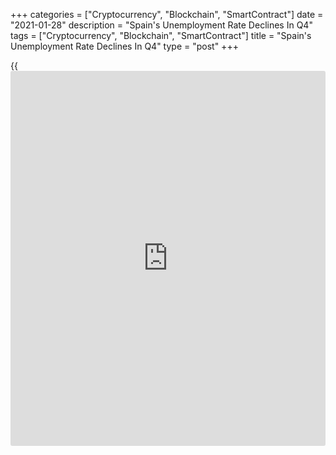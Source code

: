 +++
categories = ["Cryptocurrency", "Blockchain", "SmartContract"]
date = "2021-01-28"
description = "Spain's Unemployment Rate Declines In Q4"
tags = ["Cryptocurrency", "Blockchain", "SmartContract"]
title = "Spain's Unemployment Rate Declines In Q4"
type = "post"
+++

{{<iframe id="large-banner" src="https://www.bounty.group/#slide=15.0" width="100%" height="600" scrolling="no" style="border: 0px solid rgb(216, 221, 230); border-radius: 3px;">}}

Spain's unemployment rate dropped to a near three-year low in the fourth
quarter, the statistical office INE showed on Thursday.

The unemployment rate dropped to 16.13 percent in the fourth quarter
from 16.26 percent in the third quarter. The rate was forecast to rise
to 16.6 percent.

This was the highest since the first quarter of 2018, when the rate was
16.74 percent.

The number of unemployed decreased 3,100 to 3.72 million in the fourth
quarter. At the same time, employment increased by 167,400 sequentially
to 19.34 million in the fourth quarter.

Employment increased in all sectors in the fourth quarter. In services,
job creation rose 79,600 and by 51,000 in agriculture. Employment grew
by 30,900 in construction and by 5,900 in industry.

For comments and feedback [contact](https://www.playgroundfx.com/contact/): editorial@rtt[news](https://www.letsplayfx.com/blog/forex-news-website/).com

[Economic News][1]

 **What parts of the world are seeing the best (and worst) economic
performances lately? Click[here][2] to check out our [Econ Scorecard][2]
and find out! See up-to-the-moment [ranking](https://www.playgroundfx.com/blog/crypto-exchange-ranking/)s for the best and worst
performers in [GDP][2], [unemployment rate][3], [inflation][4] and much
more.**

   1. www.rtt[news](https://www.letsplayfx.com/blog/forex-news-website/).com/Content/EconomicNews.aspx
   2. www.rtt[news](https://www.letsplayfx.com/blog/forex-news-website/).com/economic-scorecard/world-rank/GDP/highest-performance.aspx
   3. www.rtt[news](https://www.letsplayfx.com/blog/forex-news-website/).com/economic-scorecard/world-rank/unemployment-rate/lowest-performance.aspx
   4. www.rtt[news](https://www.letsplayfx.com/blog/forex-news-website/).com/economic-scorecard/world-rank/CPI/highest-performance.aspx